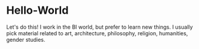 # Hello-World
Let's do this!
 I work in the BI world, but prefer to learn new things. I usually pick material related to art, architecture, philosophy, religion, humanities, gender studies.
